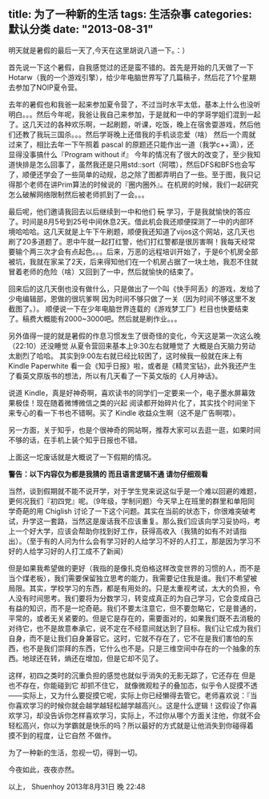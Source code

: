 title: 为了一种新的生活
tags: 生活杂事
categories: 默认分类
date: "2013-08-31"
---

明天就是暑假的最后一天了,今天在这里胡说八道一下。：）
<!--more-->

首先说一下这个暑假，自我感觉过的还是蛮不错的。首先是开始的几天做了一下Hotarw（我的一个游戏引擎），给少年电脑世界写了几篇稿子，然后花了1个星期去参加了NOIP夏令营。

去年的暑假也和我爸一起来参加夏令营了，不过当时水平太低，基本上什么也没听明白。。。然后今年呢，我爸让我自己来参加，于是就和一中的学哥学姐们混到一起了。这几天过的各种欢乐啊，一起刷题，听课，吃饭，晚上在宿舍耍游戏，然后他们还教了我玩三国杀。。。然后学哥晚上还借我的手机谈恋爱（啥） 然后一个周就过来了，相比去年一下午照着 pascal 的原题还只能作出一道（我学c++滴），还显得没事搞什么『Program without if』 今年的情况有了很大的改变了，至少我知道快排是怎么回事了，虽然我还是只用std::sort（阿喂），然后DFS和BFS也会写了，顺便还学会了一些简单的动规，总之除了图都弄明白了一些。至于图，我只记得那个老师在讲Prim算法的时候说的『圈内圈外』。在机房的时候，我们一起研究怎么破解网络限制然后被老师抓到了一会。。。

最后呢，他们邀请我回去以后继续到一中和他们 <del>玩</del> 学习，于是我就愉快的答应了。时间是8月5号到25号中间休息2天。借此机会我还顺便探测了一中的内部环境哈哈哈。这几天就是上午下午刷题，顺便我还知道了vijos这个网站，这几天也刷了20多道题了。恩中午就一起打红警，他们打红警都是很厉害啊！我每天经常要输个两三次才会有点起色。。。后来，万恶的远程培训开始了，于是6个机房全部被坑，我就在家呆了2天，后来得知他们在一个机房占据了一块土地，我忍不住就冒着老师的危险（啥）又回到了一中，然后就愉快的结束了。

回来后的这几天倒也没有做什么，只是做出了一个叫《快手阿丢》的游戏，发给了少电编辑部，恩做的很坑爹啊 因为时间不够只做了一关（因为时间不够这里不发截图了。）。 顺便说一下在少年电脑世界连载的《游戏梦工厂》栏目也快要结束了。稿费大概能有2000~3000吧。然后就是刷作业。。。

另外值得一提的就是暑假的作息习惯发生了很奇怪的变化，今天这是第一次这么晚（22:10）还没睡觉 从夏令营回来基本上9:30左右就睡觉了 大概是白天脑力劳动太剧烈了哈哈。 其实到9:00左右就已经比较困了，这时候我一般就在床上有Kindle Paperwhite 看一会《知乎日报》啦，或者是《精灵宝钻》，此外我还产生了看英文原版书的想法，所以有几天看了一下英文版的《人月神话》。

说道 Kindle，真是好神奇啊，喜欢读书的同学们一定要来一个，电子墨水屏幕效果极佳！现在随着微博微信之类的兴起 阅读都开始碎片化了，其实找个时间坐下来专心的看一下书也不错啊。买了 Kindle 收益众生啊（这不是广告啊喂）。

另一方面，关于知乎，也是个很神奇的网站啊，推荐大家可以去逛一逛，如果时间不够的话，在手机上装个知乎日报也不错。

上面这一坨废话就是大概说了一下假期的情况。

**警告：以下内容仅为都是我猜的 而且语言逻辑不通 请勿仔细观看**

当然，谈到假期就不能不说开学，对于学生党来说这似乎是一个难以回避的难题，更何况我们『初四党』呢。（9年级，学制问题）今天早上在班里的群里和单阳同学奇葩的用 Chiglish 讨论了一下这个问题。其实在当前的状态下，你很难突破考试，升学这一套路，当然这是废话我不应该重复。那么我们应该向学习妥协吗，考上一个好大学，应该会帮助你找到好工作，获得高收入（我猜的如有不对请指出）。（至于有的人问为什么会有学习好的人给学习不好的人打工，那是因为学习不好的人给学习好的人打工成不了新闻）

但是如果我希望做的更好（我指的是像扎克伯格这样改变世界的习惯的人，而不是当个煤老板），我们需要保留独立思考的能力，我需要记住我是谁。我们不希望被局限。其实，学校学习的东西，都是有用处的。只是太重视考试，太大的负担，令人没有时间思考。我们要将为分数学习，转变成真正的为自己学习，它会变成自己有益的知识，而不是一坨奇葩。我们不要太注意它，但不要忽略它，它是普通的，平常的，或者无关紧要的。但是它是存在的，需要面对的，如果我们既不去消极的对待它，也不是故意奉承它，说不定在不经意间就达到了目标。我们让它成为我们自身，而不是让我们自身兼容它。这时，它就不存在了，它不在是我们害怕的东西，也不是我们崇拜的东西，它什么也不是。只是三维空间中存在的一个抽象的东西。地球还在转，熵还在增加，但是它却不见了。

这样，初四之类时的沉重负担的感觉也就似乎消失的无影无踪了，它还存在 但是也不存在，你能碰到它 却抓不住它， 就像微观粒子的叠加态，似乎令人捉摸不透——实际上，又为什么要捉摸它呢，实际上你已经懒得去管它。老师喜欢说：『当你喜欢学习的时候你就会越学越轻松越学越高兴』。这是什么逻辑！这假设了你喜欢学习，却没告诉你怎样喜欢学习，实际上，不过你从哪个方面关注他，你就不会轻松高兴，你以为学霸就是快乐的吗？所以最好的方式就是让他消失到你碰得着 摸不到的程度，让它自然 不做作。

为了一种新的生活，忽视一切，得到一切。

今夜如此，夜夜亦然。

以上，
Shuenhoy
2013年8月31日 晚 22:48

